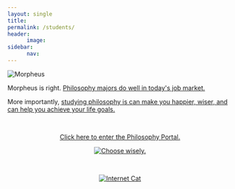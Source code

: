 ```yaml
---
layout: single
title: 
permalink: /students/
header:
      image: 
sidebar: 
      nav: 
--- 
```


![Morpheus](http://www.keithbuhler.com/images/morpheushd.jpg)

Morpheus is right. <a target="_blank" href="http://fivethirtyeight.com/features/philosophers-dont-get-much-respect-but-their-earnings-dont-suck/"> Philosophy majors do well in today's job market. </a>

More importantly, [studying philosophy is can make you happier, wiser, and can help you achieve your life goals.](http://www.keithbuhler.com/philosophy-3-major)

<br>

<center>

<a target="_blank" href="http://www.keithbuhler.com/philosophy"> Click here to enter the Philosophy Portal.</a>

<a target="_blank" href="/philosophyportal-splash">  <img src="https://media.giphy.com/media/XG1TkmiJVuyJi/giphy.gif" alt="Choose wisely."></a>

<br>

<a target="_blank" href="http://icanhas.cheezburger.com/lolcats">  <img src="http://vignette1.wikia.nocookie.net/matrix/images/7/7d/Deja_Vu.jpg/revision/latest?cb=20130119093414" alt="Internet Cat"></a>



</center>
